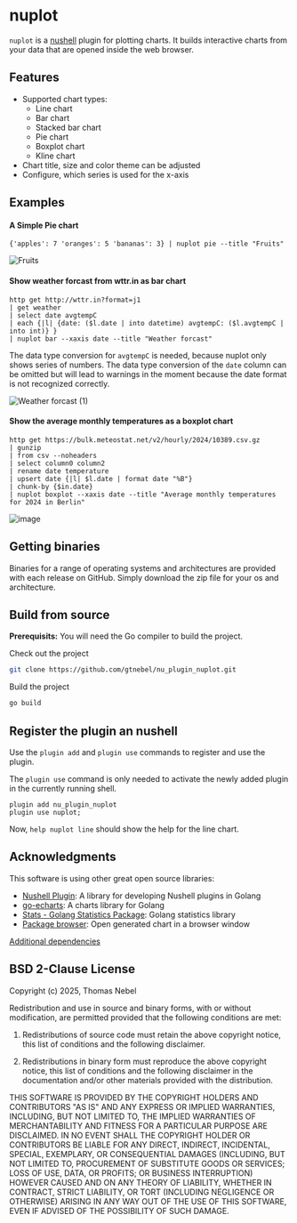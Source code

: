 # nuplot

`nuplot` is a [nushell](https://www.nushell.sh) plugin for plotting charts. It
builds interactive charts from your data that are opened inside the web browser.

## Features

- Supported chart types:
  - Line chart
  - Bar chart
  - Stacked bar chart
  - Pie chart
  - Boxplot chart
  - Kline chart
- Chart title, size and color theme can be adjusted
- Configure, which series is used for the x-axis

## Examples

#### A Simple Pie chart

```nushell
{'apples': 7 'oranges': 5 'bananas': 3} | nuplot pie --title "Fruits"
```

![Fruits](https://github.com/user-attachments/assets/848bdd94-364b-4c9e-b196-32e8d032bbd1)

#### Show weather forcast from wttr.in as bar chart

```nushell
http get http://wttr.in?format=j1
| get weather
| select date avgtempC
| each {|l| {date: ($l.date | into datetime) avgtempC: ($l.avgtempC | into int)} }
| nuplot bar --xaxis date --title "Weather forcast"
```

The data type conversion for `avgtempC` is needed, because nuplot only shows
series of numbers. The data type conversion of the `date` column can be omitted
but will lead to warnings in the moment because the date format is not
recognized correctly.

![Weather forcast (1)](https://github.com/user-attachments/assets/0674aa72-37e9-4868-a156-31cf990fbde9)

#### Show the average monthly temperatures as a boxplot chart

```nushell
http get https://bulk.meteostat.net/v2/hourly/2024/10389.csv.gz
| gunzip
| from csv --noheaders
| select column0 column2
| rename date temperature
| upsert date {|l| $l.date | format date "%B"}
| chunk-by {$in.date}
| nuplot boxplot --xaxis date --title "Average monthly temperatures for 2024 in Berlin"
```

![image](https://github.com/user-attachments/assets/760d626b-44c0-4979-88da-e20a4946a79c)

## Getting binaries

Binaries for a range of operating systems and architectures are provided with
each release on GitHub. Simply download the zip file for your os and
architecture.

## Build from source

**Prerequisits:** You will need the Go compiler to build the project.

Check out the project

```sh
git clone https://github.com/gtnebel/nu_plugin_nuplot.git
```

Build the project

```sh
go build
```

## Register the plugin an nushell

Use the `plugin add` and `plugin use` commands to register and use the plugin.

The `plugin use` command is only needed to activate the newly added plugin in
the currently running shell.

```nu
plugin add nu_plugin_nuplot
plugin use nuplot;
```

Now, `help nuplot line` should show the help for the line chart.

## Acknowledgments

This software is using other great open source libraries:

- [Nushell Plugin](https://github.com/ainvaltin/nu-plugin): A library for
  developing Nushell plugins in Golang
- [go-echarts](https://github.com/go-echarts/go-echarts): A charts library for
  Golang
- [Stats - Golang Statistics Package](https://github.com/montanaflynn/stats):
  Golang statistics library
- [Package browser](https://github.com/pkg/browser): Open generated chart in a
  browser window

[Additional dependencies](https://github.com/gtnebel/nu_plugin_nuplot/network/dependencies)

## BSD 2-Clause License

Copyright (c) 2025, Thomas Nebel

Redistribution and use in source and binary forms, with or without modification,
are permitted provided that the following conditions are met:

1. Redistributions of source code must retain the above copyright notice, this
   list of conditions and the following disclaimer.

2. Redistributions in binary form must reproduce the above copyright notice,
   this list of conditions and the following disclaimer in the documentation
   and/or other materials provided with the distribution.

THIS SOFTWARE IS PROVIDED BY THE COPYRIGHT HOLDERS AND CONTRIBUTORS "AS IS" AND
ANY EXPRESS OR IMPLIED WARRANTIES, INCLUDING, BUT NOT LIMITED TO, THE IMPLIED
WARRANTIES OF MERCHANTABILITY AND FITNESS FOR A PARTICULAR PURPOSE ARE
DISCLAIMED. IN NO EVENT SHALL THE COPYRIGHT HOLDER OR CONTRIBUTORS BE LIABLE FOR
ANY DIRECT, INDIRECT, INCIDENTAL, SPECIAL, EXEMPLARY, OR CONSEQUENTIAL DAMAGES
(INCLUDING, BUT NOT LIMITED TO, PROCUREMENT OF SUBSTITUTE GOODS OR SERVICES;
LOSS OF USE, DATA, OR PROFITS; OR BUSINESS INTERRUPTION) HOWEVER CAUSED AND ON
ANY THEORY OF LIABILITY, WHETHER IN CONTRACT, STRICT LIABILITY, OR TORT
(INCLUDING NEGLIGENCE OR OTHERWISE) ARISING IN ANY WAY OUT OF THE USE OF THIS
SOFTWARE, EVEN IF ADVISED OF THE POSSIBILITY OF SUCH DAMAGE.
